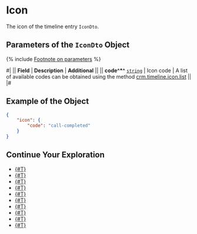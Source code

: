 # Icon

The icon of the timeline entry `IconDto`.

## Parameters of the `IconDto` Object

{% include [Footnote on parameters](../../../../../../_includes/required.md) %}

#|
|| **Field** | **Description** | **Additional** ||
|| **code^*^**
[`string`](../../../../data-types.md) | Icon code | A list of available codes can be obtained using the method [crm.timeline.icon.list](../../../logmessage/icons/crm-timeline-icon-list.md) ||
|#

## Example of the Object

```json
{
    "icon": {
        "code": "call-completed"
    }
}
```

## Continue Your Exploration

- [{#T}](./layout.md)
- [{#T}](./header.md)
- [{#T}](./body.md)
- [{#T}](./content-block.md)
- [{#T}](./footer.md)
- [{#T}](./menu-item.md)
- [{#T}](./action.md)
- [{#T}](./field-types.md)
- [{#T}](./rest-app-layout-dto.md)
- [{#T}](./examples.md)